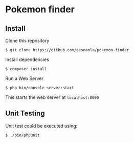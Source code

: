 Pokemon finder
=======================


## Install

Clone this repository

```shell
$ git clone https://github.com/eesnaola/pokemon-finder
```

Install dependencies

```shell
$ composer install
```

Run a Web Server


```shell
$ php bin/console server:start
```

This starts the web server at `localhost:8000`

## Unit Testing

Unit test could be executed using:

```shell
$ ./bin/phpunit
```